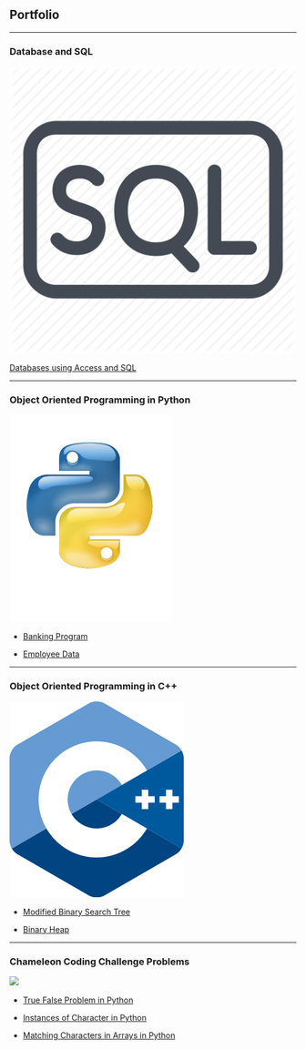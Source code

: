 ## Portfolio

---

### Database and SQL 

<img src="images/s2.webp?raw=true"/>

[Databases using Access and SQL](https://github.com/jrellits1/Access-SQL)

---

### Object Oriented Programming in Python

<img src="images/last.png?raw=true"/>

- [Banking Program](https://github.com/jrellits1/Banking-Python-/blob/master/JWASProg3.py)

- [Employee Data](https://github.com/jrellits1/Python-Project-2/blob/master/JWASprog2.py)

---

### Object Oriented Programming in C++

<img src="images/c2.png?raw=true"/>

- [Modified Binary Search Tree](https://github.com/jrellits1/Binary-Search-Tree-7)

- [Binary Heap](https://github.com/jrellits1/Binary-Heap-C-)


---

###  Chameleon Coding Challenge Problems

<img src="images/chameleon1.jpg?raw=true"/>
       
- [True False Problem in Python](https://github.com/jrellits1/Chameleon-Problem-One-/blob/master/TrueFalse.py) 

- [Instances of Character in Python](https://github.com/jrellits1/Frequenct-Counter/blob/master/frequency.py)

- [Matching Characters in Arrays in Python](https://github.com/jrellits1/Common-Arrays/blob/master/Matching%20Arrays.py)
